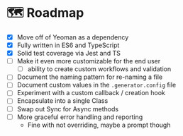 # 🗺️ Roadmap

- [x] Move off of Yeoman as a dependency
- [x] Fully written in ES6 and TypeScript
- [x] Solid test coverage via Jest and TS
- [ ] Make it even more customizable for the end user
  - [ ] ability to create custom workflows and validation
- [ ] Document the naming pattern for re-naming a file
- [ ] Document custom values in the `.generator.config` file
- [ ] Experiment with a custom callback / creation hook
- [ ] Encapsulate into a single Class
- [ ] Swap out Sync for Async methods
- [ ] More graceful error handling and reporting
  - Fine with not overriding, maybe a prompt though
